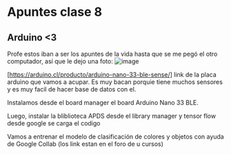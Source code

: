 # Apuntes clase 8 
## Arduino <3

Profe estos iban a ser los apuntes de la vida hasta que se me pegó el otro computador, así que le dejo una foto: 
![image](https://github.com/kquita/audiv027-2023-2/assets/90356056/2e65e055-261c-4240-a7d3-79a1a2c5af67)

[https://arduino.cl/producto/arduino-nano-33-ble-sense/] link de la placa arduino que vamos a acupar. 
Es muy bacan porquie tiene muchos sensores y es muy facil de hacer base de datos con el. 

Instalamos desde el board manager el board Arduino Nano 33 BLE. 

Luego, instalar la bliblioteca APDS desde el library manager y tensor flow desde google se carga el codigo

Vamos a entrenar el modelo de clasificación de colores y objetos con ayuda de Google Collab (los link estan en el foro de u cursos) 




